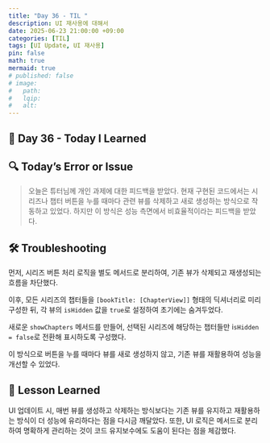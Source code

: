 ```yaml
---
title: "Day 36 - TIL "
description: UI 재사용에 대해서
date: 2025-06-23 21:00:00 +09:00
categories: [TIL]
tags: [UI Update, UI 재사용]
pin: false
math: true
mermaid: true
# published: false
# image:
#   path:
#   lqip: 
#   alt: 
---
```

 
## 📘 Day 36 - Today I Learned

## 🔍 Today’s Error or Issue
> 오늘은 튜터님께 개인 과제에 대한 피드백을 받았다.
현재 구현된 코드에서는 시리즈나 챕터 버튼을 누를 때마다 관련 뷰를 삭제하고 새로 생성하는 방식으로 작동하고 있었다.
하지만 이 방식은 성능 측면에서 비효율적이라는 피드백을 받았다.

## 🛠️ Troubleshooting
먼저, 시리즈 버튼 처리 로직을 별도 메서드로 분리하여, 기존 뷰가 삭제되고 재생성되는 흐름을 차단했다. 

이후, 모든 시리즈의 챕터들을 `[bookTitle: [ChapterView]]` 형태의 딕셔너리로 미리 구성한 뒤, 각 뷰의 `isHidden` 값을 `true`로 설정하여 초기에는 숨겨두었다.

새로운 `showChapters` 메서드를 만들어, 선택된 시리즈에 해당하는 챕터들만 i`sHidden = false`로 전환해 표시하도록 구성했다.

이 방식으로 버튼을 누를 때마다 뷰를 새로 생성하지 않고, 기존 뷰를 재활용하여 성능을 개선할 수 있었다.

## 📘 Lesson Learned
UI 업데이트 시, 매번 뷰를 생성하고 삭제하는 방식보다는 기존 뷰를 유지하고 재활용하는 방식이 더 성능에 유리하다는 점을 다시금 깨달았다.
또한, UI 로직은 메서드로 분리하여 명확하게 관리하는 것이 코드 유지보수에도 도움이 된다는 점을 체감했다.